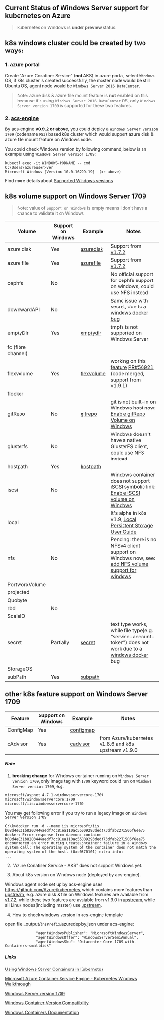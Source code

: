 ## Current Status of Windows Server support for kubernetes on Azure
> kubernetes on Windows is **under preview** status.

## k8s windows cluster could be created by two ways:
### 1. azure portal
Create "Azure Conatiner Service" (**not** AKS) in azure portal, select `Windows` OS, if k8s cluster is created successfully, the master node would be still Ubuntu OS, agent node would be `Windows Server 2016 DataCenter`.
> Note: 
azure disk & azure file mount feature is **not** enabled on this because it's using `Windows Server 2016 DataCenter` OS, only `Windows Server version 1709` is supported for these two features.

### 2. [acs-engine](https://github.com/Azure/acs-engine)
By acs-engine **v0.9.2 or above**, you could deploy a `Windows Server version 1709` (codename `RS3`) based k8s cluster which would support azure disk & azure file mount feature on Windows node. 

You could check Windows version by following command, below is an example using `Windows Server version 1709`:
```
kubectl exec -it WINDOWS-PODNAME -- cmd
C:\Users\azureuser>ver
Microsoft Windows [Version 10.0.16299.19]  (or above)
```

Find more details about [Supported Windows versions](https://github.com/Azure/acs-engine/blob/master/docs/kubernetes/windows.md#supported-windows-versions)

## k8s volume support on Windows Server 1709
> Note: value of `Support on Windows` is empty means I don't have a chance to validate it on Windows

| Volume | Support on Windows | Example | Notes |
| ---- | ---- | ---- | ---- |
| azure disk | Yes | [azuredisk](https://github.com/andyzhangx/Demo/tree/master/windows/azuredisk) | Support from [v1.7.2](https://github.com/Azure/kubernetes/tree/acs-v1.7.2-1) |
| azure file | Yes | [azurefile](https://github.com/andyzhangx/Demo/tree/master/windows/azurefile) | Support from [v1.7.2](https://github.com/Azure/kubernetes/tree/acs-v1.7.2-1) |
| cephfs | No |  | No official support for cephfs support on windows, could use NFS instead |
| downwardAPI | No |  | Same issue with secret, due to a [windows docker bug](https://github.com/kubernetes/kubernetes/issues/52419) |
| emptyDir | Yes | [emptydir](https://github.com/andyzhangx/Demo/tree/master/windows/emptydir) | tmpfs is not supported on Windows Server |
| fc (fibre channel) |  |  |  |
| flexvolume | Yes | [flexvolume](https://github.com/andyzhangx/Demo/tree/master/windows/flexvolume) | working on this [feature](https://github.com/kubernetes/kubernetes/issues/56875) [PR#56921](https://github.com/kubernetes/kubernetes/pull/56921) (code merged, support from v1.9.1) |
| flocker |  |  |  |
| gitRepo | No | [gitrepo](https://github.com/andyzhangx/Demo/tree/master/windows/gitrepo) | git is not built-in on Windows host now: [Enable gitRepo Volume on Windows](https://github.com/kubernetes/kubernetes/issues/57546) |
| glusterfs | No |  | Windows doesn't have a native GlusterFS client, could use NFS instead |
| hostpath | Yes | [hostpath](https://github.com/andyzhangx/Demo/tree/master/windows/hostpath) |  |
| iscsi | No |  | Windows container does not support iSCSI symbolic link: [Enable iSCSI volume on Windows](https://github.com/kubernetes/kubernetes/issues/57548) |
| local |  |  | It's alpha in k8s v1.9, [Local Persistent Storage User Guide](https://github.com/kubernetes-incubator/external-storage/tree/master/local-volume) |
| nfs | No | | Pending: there is no NFSv4 client support on Windows now, see: [add NFS volume support for windows](https://github.com/kubernetes/kubernetes/issues/56188)  |
| PortworxVolume |  |  |  |
| projected |  |  |  |
| Quobyte |  |  |  |
| rbd | No |  |  |
| ScaleIO |  |  |  |
| secret | Partially | [secret](https://github.com/andyzhangx/Demo/tree/master/windows/secret) | text type works, while file type(e.g. “service-account-token”) does not work due to a [windows docker bug](https://github.com/kubernetes/kubernetes/issues/52419)  |
| StorageOS |  |  |  |
| subPath | Yes | [subpath](https://github.com/andyzhangx/Demo/tree/master/windows/subpath) |  |

## other k8s feature support on Windows Server 1709
| Feature | Support on Windows | Example | Notes |
| ---- | ---- | ---- | ---- |
| ConfigMap | Yes | [configmap](https://github.com/andyzhangx/Demo/tree/master/windows/configmap) |  |
| cAdvisor | Yes | [cadvisor](https://github.com/andyzhangx/Demo/tree/master/windows/cadvisor) | from [Azure/kubernetes](https://github.com/Azure/kubernetes) v1.8.6 and k8s upstream v1.9.0 |

##### Note
1. **breaking change** for Windows container running on `Windows Server version 1709`, only image tag with `1709` keyword could run on `Windows Server version 1709`, e.g.
```
microsoft/aspnet:4.7.1-windowsservercore-1709
microsoft/windowsservercore:1709
microsoft/iis:windowsservercore-1709
```

You may get following error if you try to run a legacy image on `Windows Server version 1709`
```
C:\k>docker run -d --name iis microsoft/iis
b08d4e031b8203446aedf7cc81ea110ac55009293ded373dfab2271505f6ee75
docker: Error response from daemon: container b08d4e031b8203446aedf7cc81ea110ac55009293ded373dfab2271505f6ee75 encountered an error during CreateContainer: failure in a Windows system call: The operating system of the container does not match the operating system of the host. (0xc0370101) extra info:
...
```

2. "Azure Conatiner Service - AKS" does not support Windows yet.

3. About k8s version on Windows node (deployed by acs-engine).

Windows agent node set up by acs-engine uses https://github.com/Azure/kubernetes, which contains more features than [upstream](https://github.com/kubernetes/kubernetes), e.g. azure disk & file on Windows features are available from [v1.7.2](https://github.com/Azure/kubernetes/tree/acs-v1.7.2-1), while these two features are avaiable from v1.9.0 in [upstream](https://github.com/kubernetes/kubernetes), while all Linux nodes(including master) use  [upstream](https://github.com/kubernetes/kubernetes).

4. How to check windows version in acs-engine template

open file _output/`dnsPrefix`/azuredeploy.json under acs-engine:
```
              "agentWindowsPublisher": "MicrosoftWindowsServer",
              "agentWindowsOffer": "WindowsServerSemiAnnual",
              "agentWindowsSku": "Datacenter-Core-1709-with-Containers-smalldisk"
```

##### Links
[Using Windows Server Containers in Kubernetes](https://kubernetes.io/docs/getting-started-guides/windows/)

[Microsoft Azure Container Service Engine - Kubernetes Windows Walkthrough](https://github.com/Azure/acs-engine/blob/master/docs/kubernetes/windows.md#supported-windows-versions)

[Windows Server version 1709](https://docs.microsoft.com/en-us/windows-server/get-started/whats-new-in-windows-server-1709)

[Windows Container Version Compatibility](https://docs.microsoft.com/en-us/virtualization/windowscontainers/deploy-containers/version-compatibility)

[Windows Containers Documentation](https://docs.microsoft.com/en-us/virtualization/windowscontainers/)


